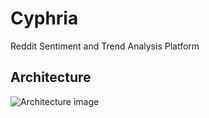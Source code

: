 # Cyphria
Reddit Sentiment and Trend Analysis Platform

<h2>Architecture</h2>
<img src="architecture.svg" alt="Architecture image" />

